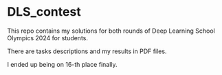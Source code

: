# DLS_contest

This repo contains my solutions for both rounds of Deep Learning School Olympics 2024 for students.

There are tasks descriptions and my results in PDF files.

I ended up being on 16-th place finally.